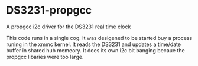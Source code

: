 DS3231-propgcc
==============

A propgcc i2c driver for the DS3231 real time clock

This code runs in a single cog.  It was desigened to be started buy a process runing in the xmmc kernel.  It reads the DS3231 and updates a time/date buffer in shared hub memeory.  It does its own i2c bit banging becaue the propgcc libaries were too large.
